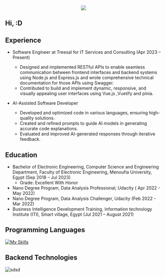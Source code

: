 <h3 align="center">
  <img src="https://readme-typing-svg.herokuapp.com/?lines=This+is+Eslam+Alameldin;Nice+to+meet+you+%F0%9F%91%8B&center=true&size=30">
</h3>

## Hi, :D



## Experience
- Software Engineer at Treesal for IT Services and Consulting (Apr 2023 – Present)
  - Designed and implemented RESTful APIs to enable seamless communication between frontend interfaces and backend systems using Node.js and Express.js and wrote  comprehensive technical documentation for those       APIs using Swagger.
  - Contributed to build and implement dynamic, responsive, and visually appealing user interfaces using Vue.js ,Vuetify and pinia.
    
- AI-Assisted Software Developer
  - Developed and optimized code in various languages, ensuring high-quality solutions.
  - Created and refined prompts to guide AI models in generating accurate code explanations.
  - Evaluated and improved AI-generated responses through iterative feedback.
      
## Education
- Bachelor of Electronic Engineering, Computer Science and Engineering Department, 
 Faculty of Electronic Engineering, Menoufia University, Egypt  (Sep 2018 – Jul 2023)
  - Grade: Excellent With Honor
- Nano Degree Program, Data Analysis Professional, Udacity ( Apr 2022 - May 2022)
- Nano Degree Program, Data Analysis Challenger, Udacity  (Feb 2022 - Mar 2022)
- Business Intelligence Development Training, Information technology Institute (ITI), Smart village, Egypt (Jul 2021 – August 2021)

## Programming Languages


[![My Skills](https://skillicons.dev/icons?i=nodejs,ts,cpp,js&perline=15)](https://skillicons.dev)

## Backend Technologies
![sdsd](https://skillicons.dev/icons?i=nodejs,express,mysql,postgres,mongodb,docker,kubernetes,ts,prisma,git,postman,linux&perline=12)

